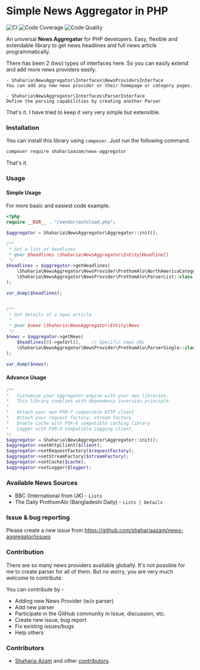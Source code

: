 # Simple News Aggregator in PHP

![CI](https://github.com/shahariaazam/news-aggregator/workflows/CI/badge.svg)
![Code Coverage](https://scrutinizer-ci.com/g/shahariaazam/news-aggregator/badges/coverage.png)
![Code Quality](https://scrutinizer-ci.com/g/shahariaazam/news-aggregator/badges/quality-score.png)

An universal **News Aggregator** for PHP developers. Easy, flexible and extendable library to get news headlines and full news article
programmatically.

There has been 2 (two) types of interfaces here. So you can easily extend and add more news providers easily.
    
    - Shaharia\NewsAggregator\Interfaces\NewsProvidersInterface
    You can add any new news provider or their homepage or category pages.
    
    - Shaharia\NewsAggregator\Interfaces\ParserInterface
    Define the parsing capabilities by creating another Parser

That's it. I have tried to keep it very very simple but extensible. 
 
 
### Installation

You can install this library using `composer`. Just run the following command.

```sh
composer require shahariaazam/news-aggregator
```
That's it.

### Usage

#### Simple Usage
For more basic and easiest code example.

```php
<?php
require __DIR__ . "/vendor/autoload.php";

$aggregator = Shaharia\NewsAggregator\Aggregator::init();

/**
 * Get a list of headlines
 * @var $headlines \Shaharia\NewsAggregator\Entity\Headline[]
 */
$headlines = $aggregator->getHeadlines(
    \Shaharia\NewsAggregator\NewsProvider\ProthomAlo\NorthAmericaCategory::class,   // News provider class
    \Shaharia\NewsAggregator\NewsProvider\ProthomAlo\ParserList::class  // Parser class
);

var_dump($headlines);


/**
 * Get details of a news article
 *
 * @var $news \Shaharia\NewsAggregator\Entity\News
 */
$news = $aggregator->getNews(
    $headlines[0]->getUrl(),    // Specific news URL
    \Shaharia\NewsAggregator\NewsProvider\ProthomAlo\ParserSingle::class    // Parser class to parse new. For every news provider, parser class is different
);

var_dump($news);
```
#### Advance Usage
```php
/**
*   Customize your aggregator engine with your own libraries.
*   This library complies with dependency inversion principle.
*   
*   Attach your own PSR-7 compatible HTTP client
*   Attach your request factory, stream factory
*   Enable Cache with PSR-6 compatible caching library
*   Logger with PSR-3 compatible Logging client.
*/
$aggregator = Shaharia\NewsAggregator\Aggregator::init();
$aggregator->setHttpClient($client);
$aggregator->setRequestFactory($requestFactory);
$aggregator->setStreamFactory($streamFactory);
$aggregator->setCache($cache);
$aggregator->setLogger($logger);
```

### Available News Sources
- BBC (International from UK) - `Lists`
- The Daily ProthomAlo (Bangladeshi Daily) - `Lists | Details`

### Issue & bug reporting
Please create a new issue from https://github.com/shahariaazam/news-aggregator/issues

### Contribution
There are so many news providers available globally. It's not possible for me to create parser for all
of them. But no worry, you are very much welcome to contribute.

You can contribute by -
- Adding new News Provider (w/o parser)
- Add new parser
- Participate in the GitHub community in Issue, discussion, etc.
- Create new issue, bug report
- Fix existing issues/bugs
- Help others

### Contributors
- [Shaharia Azam](https://github.com/shahariaazam) and other [contributors](https://github.com/shahariaazam/news-aggregator/graphs/contributors).

